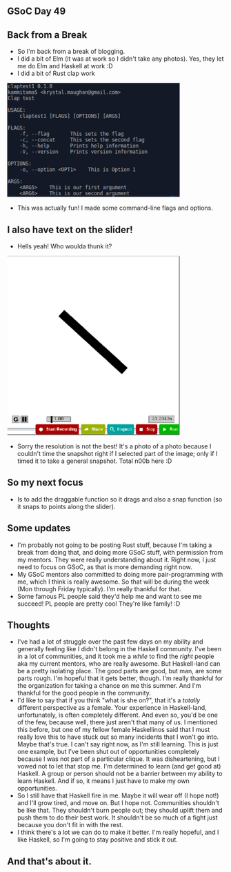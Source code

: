 ## GSoC Day 49

## Back from a Break

- So I'm back from a break of blogging. 
- I did a bit of Elm (it was at work so I didn't take any photos). Yes, they let me do Elm and Haskell at work :D
- I did a bit of Rust clap work

<img src="/images/gsocbreak/clap1.png" width="400">

- This was actually fun! I made some command-line flags and options.

## I also have text on the slider!

- Hells yeah! Who woulda thunk it?

<img src="/images/gsocbreak/slidertext.png" width="400">

- Sorry the resolution is not the best! It's a photo of a photo because I couldn't time the snapshot right if I
  selected part of the image; only if I timed it to take a general snapshot. Total n00b here :D

## So my next focus

- Is to add the draggable function so it drags and also a snap function
  (so it snaps to points along the slider). 
  
## Some updates

- I'm probably not going to be posting Rust stuff, because I'm taking a break from doing that, and doing more GSoC stuff,
  with permission from my mentors. They were really understanding about it. Right now, I just need to focus on GSoC,
  as that is more demanding right now.
- My GSoC mentors also committed to doing more pair-programming with me, which I think is really awesome. So that will be
  during the week (Mon through Friday typically). I'm really thankful for that.
- Some famous PL people said they'd help me and want to see me succeed! PL people are pretty cool They're like family! :D
  
## Thoughts

- I've had a lot of struggle over the past few days on my ability and generally feeling like I didn't belong in the Haskell
  community. I've been in a lot of communities, and it took me a *while* to find the *right* people aka my current mentors,
  who are really awesome. But Haskell-land can be a pretty isolating place. The good parts are good, but man, are some parts
  rough. I'm hopeful that it gets better, though. I'm really thankful for the organization for taking a chance on me this
  summer. And I'm thankful for the good people in the community.
- I'd like to say that if you think "what is she on?", that it's a *totally* different perspective as a female. Your experience
  in Haskell-land, unfortunately, is often completely different. And even so, you'd be one of the few, because well, there
  just aren't that many of us. I mentioned this before, but one of my fellow female Haskellinos said that I must really love
  this to have stuck out so many incidents that I won't go into. Maybe that's true. I can't say right now, as I'm still learning.
  This is just one example, but I've been shut out of opportunities completely because I was not part of a particular clique.
  It was disheartening, but I vowed not to let that stop me. I'm determined to learn (and get good at) Haskell. A group or 
  person should not be a barrier between my ability to learn Haskell. And if so, it means I just have to make my own opportunities.
- So I still have that Haskell fire in me. Maybe it will wear off (I hope not!) and I'll grow tired, and move on. But I hope not. Communities shouldn't be like that. They shouldn't burn people out; they should uplift them and push them to do their best work.
  It shouldn't be so much of a fight just because you don't fit in with the rest.
- I think there's a lot we can do to make it better. I'm really hopeful, and I like Haskell, so I'm going to stay positive
  and stick it out.
  
## And that's about it.

